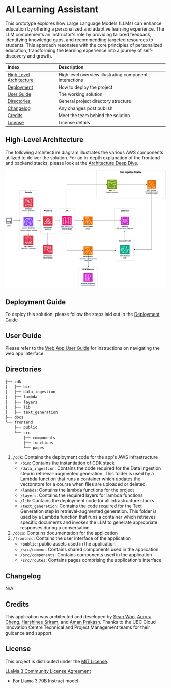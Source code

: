 # AI Learning Assistant

This prototype explores how Large Language Models (LLMs) can enhance education by offering a personalized and adaptive learning experience. The LLM complements an instructor's role by providing tailored feedback, identifying knowledge gaps, and recommending targeted resources to students. This approach resonates with the core principles of personalized education, transforming the learning experience into a journey of self-discovery and growth.


| Index                                               | Description                                             |
| :-------------------------------------------------- | :------------------------------------------------------ |
| [High Level Architecture](#high-level-architecture) | High level overview illustrating component interactions |
| [Deployment](#deployment-guide)                     | How to deploy the project                               |
| [User Guide](#user-guide)                           | The working solution                                    |
| [Directories](#directories)                          | General project directory structure
| [Changelog](#changelog)                             | Any changes post publish                                |
| [Credits](#credits)                                 | Meet the team behind the solution                       |
| [License](#license)                                 | License details                                         |

## High-Level Architecture

The following architecture diagram illustrates the various AWS components utilized to deliver the solution. For an in-depth explanation of the frontend and backend stacks, please look at the [Architecture Deep Dive](docs/ArchitectureDeepDive.md).

![Alt text](docs/images/architecture.png)

## Deployment Guide

To deploy this solution, please follow the steps laid out in the [Deployment Guide](./docs/deploymentGuide.md)

## User Guide

Please refer to the [Web App User Guide](./docs/userGuide.md) for instructions on navigating the web app interface.

## Directories

```
├── cdk
│   ├── bin
│   ├── data_ingestion
│   ├── lambda
│   ├── layers
│   ├── lib
│   ├── text_generation
├── docs
└── frontend
    ├── public
    └── src
        ├── components
        ├── functions
        └── pages
```

1. `/cdk`: Contains the deployment code for the app's AWS infrastructure
    - `/bin`: Contains the instantiation of CDK stack
    - `/data_ingestion`: Contains the code required for the Data Ingestion step in retrieval-augmented generation. This folder is used by a Lambda function that runs a container which updates the vectorstore for a course when files are uploaded or deleted.
    - `/lambda`: Contains the lambda functions for the project
    - `/layers`: Contains the required layers for lambda functions
    - `/lib`: Contains the deployment code for all infrastructure stacks
    - `/text_generation`: Contains the code required for the Text Generation step in retrieval-augmented generation. This folder is used by a Lambda function that runs a container which retrieves specific documents and invokes the LLM to generate appropriate responses during a conversation.
2. `/docs`: Contains documentation for the application
3. `/frontend`: Contains the user interface of the application
    - `/public`: public assets used in the application
    - `/src/common`: Contains shared components used in the application
    - `/src/components`: Contains components used in the application
    - `/src/routes`: Contains pages comprising the application's interface

## Changelog
N/A

## Credits

This application was architected and developed by [Sean Woo](https://www.linkedin.com/in/seanwoo4/), [Aurora Cheng](https://www.linkedin.com/in/aurora-cheng04/), [Harshinee Sriram](https://www.linkedin.com/in/harshineesriram/), and [Aman Prakash](https://www.linkedin.com/in/aman-prakash-aa48b421b/). Thanks to the UBC Cloud Innovation Centre Technical and Project Management teams for their guidance and support.

## License

This project is distributed under the [MIT License](LICENSE).

[LLaMa 3 Community License Agreement](https://llama.meta.com/llama3/license/)
- For Llama 3 70B Instruct model
